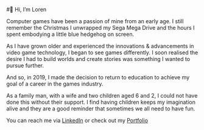 #👋 Hi, I’m Loren

Computer games have been a passion of mine from an early age. I still remember the Christmas I unwrapped my Sega Mega Drive and the hours I spent embodying a little blue hedgehog on screen.

As I have grown older and experienced the innovations & advancements in video game technology, I began to see games differently. I soon realised the desire I had to build worlds and create stories was something I wanted to pursue further.

And so, in 2019, I made the decision to return to education to achieve my goal of a career in the games industry.

As a family man, with a wife and two children aged 6 and 2, I could not have done this without their support. I find having children keeps my imagination alive and they are a good reminder that sometimes we all need to have fun.

You can reach me via [LinkedIn](https://www.linkedin.com/in/loren-penny-6a80a233/) or check out my [Portfolio](https://lorenpenny.dev/about/) 
<!---
Loz667/Loz667 is a ✨ special ✨ repository because its `README.md` (this file) appears on your GitHub profile.
You can click the Preview link to take a look at your changes.
--->
